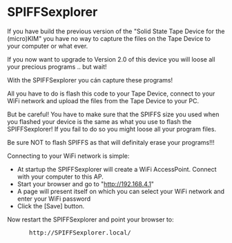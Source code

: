 # SPIFFSexplorer

If you have build the previous version of the "Solid State Tape Device for the (micro)KIM" you have no way to capture the files on the Tape Device to your computer or what ever.

If you now want to upgrade to Version 2.0 of this device you will loose all your precious programs .. but wait!

With the SPIFFSexplorer you cán capture these programs!

All you have to do is flash this code to your Tape Device, connect to your WiFi network and upload the files from the Tape Device to your PC.

But be careful! You have to make sure that the SPIFFS size you used when you flashed your device is the same as what you use to flash the SPIFFSexplorer!
If you fail to do so you might loose all your program files.

Be sure NOT to flash SPIFFS as that will definitaly erase your programs!!!

Connecting to your WiFi network is simple:

* At startup the SPIFFSexplorer will create a WiFi AccessPoint. Connect with your computer to this AP.
* Start your browser and go to "http://192.168.4.1"
* A page will present itself on which you can select your WiFi network and enter your WiFi password
* Click the [Save] button.

Now restart the SPIFFSexplorer and point your browser to:
<pre>
      http://SPIFFSexplorer.local/
</pre>
